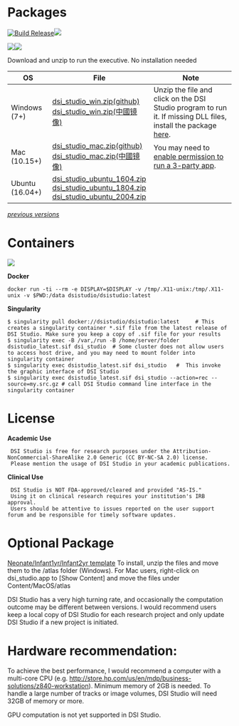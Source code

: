 # Packages

[![Build Release](https://github.com/frankyeh/DSI-Studio/actions/workflows/build_release.yml/badge.svg)](https://github.com/frankyeh/DSI-Studio/actions/workflows/build_release.yml)<a href="https://github.com/frankyeh/DSI-Studio/commits/master"><img src="https://img.shields.io/github/last-commit/frankyeh/DSI-Studio"></a>

<a href="https://github.com/frankyeh/DSI-Studio/releases"><img src="https://img.shields.io/github/v/release/frankyeh/DSI-Studio"></a><a href="https://github.com/frankyeh/DSI-Studio/releases"><img src="https://img.shields.io/github/downloads/frankyeh/DSI-STUDIO/total?style=social"></a>


Download and unzip to run the executive. No installation needed

| OS      | File     | Note      |
|------|----------|-------|
|  Windows (7+)  |  [dsi_studio_win.zip(github)](https://github.com/frankyeh/DSI-Studio/releases/download/2021.12.03/dsi_studio_win.zip)<br />[dsi_studio_win.zip(中國镜像)](https://github.com.cnpmjs.org/frankyeh/DSI-Studio/releases/download/2021.12.03/dsi_studio_win.zip) |  Unzip the file and click on the DSI Studio program to run it. If missing DLL files, install the package [here](https://support.microsoft.com/en-us/help/3179560/update-for-visual-c-2013-and-visual-c-redistributable-package). |
|  Mac (10.15+)      |  [dsi_studio_mac.zip(github)](https://github.com/frankyeh/DSI-Studio/releases/download/2021.12.03/dsi_studio_macos-10.15.zip)<br />[dsi_studio_mac.zip(中國镜像)](https://github.com.cnpmjs.org/frankyeh/DSI-Studio/releases/download/2021.12.03/dsi_studio_macos-10.15.zip)  | You may need to [enable permission to run a 3-party app](http://mac-how-to.wonderhowto.com/how-to/open-third-party-apps-from-unidentified-developers-mac-os-x-0158095/).   |
|  Ubuntu (16.04+)   |  [dsi_studio_ubuntu_1604.zip](https://github.com/frankyeh/DSI-Studio/releases/download/2021.12.03/dsi_studio_ubuntu_1604.zip)<br />[dsi_studio_ubuntu_1804.zip](https://github.com/frankyeh/DSI-Studio/releases/download/2021.12.03/dsi_studio_ubuntu_1804.zip)<br />[dsi_studio_ubuntu_2004.zip](https://github.com/frankyeh/DSI-Studio/releases/download/2021.12.03/dsi_studio_ubuntu_2004.zip) | |



*[previous versions](https://www.dropbox.com/sh/ectib64vhctkl8b/AADBRYp_aPLEuAOdNw393tO-a?dl=0)*

# Containers

<a href="https://hub.docker.com/repository/docker/dsistudio/dsistudio"><img src="https://img.shields.io/docker/cloud/build/dsistudio/dsistudio"></a>

**Docker**

```
docker run -ti --rm -e DISPLAY=$DISPLAY -v /tmp/.X11-unix:/tmp/.X11-unix -v $PWD:/data dsistudio/dsistudio:latest
```

**Singularity**
     
```
$ singularity pull docker://dsistudio/dsistudio:latest     # This creates a singularity container *.sif file from the latest release of DSI Studio. Make sure you keep a copy of .sif file for your results
$ singularity exec -B /var,/run -B /home/server/folder dsistudio_latest.sif dsi_studio  # Some cluster does not allow users to access host drive, and you may need to mount folder into singularity container
$ singularity exec dsistudio_latest.sif dsi_studio   #  This invoke the graphic interface of DSI Studio 
$ singularity exec dsistudio_latest.sif dsi_studio --action=rec --source=my.src.gz # call DSI Studio command line interface in the singularity container  
```

# License

**Academic Use**
 
     DSI Studio is free for research purposes under the Attribution-NonCommercial-ShareAlike 2.0 Generic (CC BY-NC-SA 2.0) license.
     Please mention the usage of DSI Studio in your academic publications.

**Clinical Use**

     DSI Studio is NOT FDA-approved/cleared and provided "AS-IS."
     Using it on clinical research requires your institution's IRB approval. 
     Users should be attentive to issues reported on the user support forum and be responsible for timely software updates. 

# Optional Package

[Neonate/Infant1yr/Infant2yr template](https://pitt-my.sharepoint.com/:u:/g/personal/yehfc_pitt_edu/ERCWcDXswqJOgFj8xUqyPwYBBhHquH-JsdWHBIcRlcOi6g?e=SkwWd4) 
To install, unzip the files and move them to the /atlas folder (Windows). For Mac users, right-click on dsi_studio.app to [Show Content] and move the files under Content/MacOS/atlas

DSI Studio has a very high turning rate, and occasionally the computation outcome may be different between versions. I would recommend users keep a local copy of DSI Studio for each research project and only update DSI Studio if a new project is initiated.

# Hardware recommendation:

To achieve the best performance, I would recommend a computer with a multi-core CPU (e.g. http://store.hp.com/us/en/mdp/business-solutions/z840-workstation). Minimum memory of 2GB is needed. To handle a large number of tracks or image volumes, DSI Studio will need 32GB of memory or more. 

GPU computation is not yet supported in DSI Studio. 

